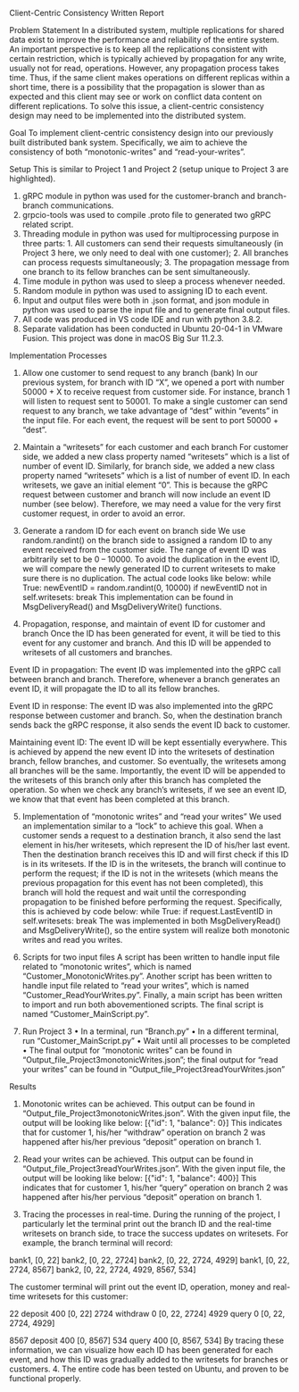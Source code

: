 Client-Centric Consistency Written Report

Problem Statement
In a distributed system, multiple replications for shared data exist to improve the performance and reliability of the entire system. An important perspective is to keep all the replications consistent with certain restriction, which is typically achieved by propagation for any write, usually not for read, operations. However, any propagation process takes time. Thus, if the same client makes operations on different replicas within a short time, there is a possibility that the propagation is slower than as expected and this client may see or work on conflict data content on different replications. To solve this issue, a client-centric consistency design may need to be implemented into the distributed system.    

Goal
To implement client-centric consistency design into our previously built distributed bank system. Specifically, we aim to achieve the consistency of both “monotonic-writes” and “read-your-writes”.

Setup
This is similar to Project 1 and Project 2 (setup unique to Project 3 are highlighted).
1.	gRPC module in python was used for the customer-branch and branch-branch communications. 
2.	grpcio-tools was used to compile .proto file to generated two gRPC related script. 
3.	Threading module in python was used for multiprocessing purpose in three parts: 1. All customers can send their requests simultaneously (in Project 3 here, we only need to deal with one customer); 2. All branches can process requests simultaneously; 3. The propagation message from one branch to its fellow branches can be sent simultaneously. 
4.	Time module in python was used to sleep a process whenever needed. 
5.	Random module in python was used to assigning ID to each event.
6.	Input and output files were both in .json format, and json module in python was used to parse the input file and to generate final output files. 
7.	All code was produced in VS code IDE and run with python 3.8.2. 
8.	Separate validation has been conducted in Ubuntu 20-04-1 in VMware Fusion. This project was done in macOS Big Sur 11.2.3. 

Implementation Processes
1.	Allow one customer to send request to any branch (bank)
In our previous system, for branch with ID “X”, we opened a port with number 50000 + X to receive request from customer side. For instance, branch 1 will listen to request sent to 50001.
To make a single customer can send request to any branch, we take advantage of “dest” within “events” in the input file. For each event, the request will be sent to port 50000 + “dest”.

2.	Maintain a “writesets” for each customer and each branch
For customer side, we added a new class property named “writesets” which is a list of number of event ID.
Similarly, for branch side, we added a new class property named “writesets” which is a list of number of event ID.
In each writesets, we gave an initial element “0”. This is because the gRPC request between customer and branch will now include an event ID number (see below). Therefore, we may need a value for the very first customer request, in order to avoid an error.

3.	Generate a random ID for each event on branch side
We use random.randint() on the branch side to assigned a random ID to any event received from the customer side. The range of event ID was arbitrarily set to be 0 – 10000.
To avoid the duplication in the event ID, we will compare the newly generated ID to current writesets to make sure there is no duplication. The actual code looks like below:
while True:
            newEventID = random.randint(0, 10000)
            if newEventID not in self.writesets:
                break
This implementation can be found in MsgDeliveryRead() and MsgDeliveryWrite() functions.

4.	Propagation, response, and maintain of event ID for customer and branch
Once the ID has been generated for event, it will be tied to this event for any customer and branch. And this ID will be appended to writesets of all customers and branches.

Event ID in propagation: The event ID was implemented into the gRPC call between branch and branch. Therefore, whenever a branch generates an event ID, it will propagate the ID to all its fellow branches.

Event ID in response: The event ID was also implemented into the gRPC response between customer and branch. So, when the destination branch sends back the gRPC response, it also sends the event ID back to customer. 

Maintaining event ID: The event ID will be kept essentially everywhere. This is achieved by append the new event ID into the writesets of destination branch, fellow branches, and customer. So eventually, the writesets among all branches will be the same. Importantly, the event ID will be appended to the writesets of this branch only after this branch has completed the operation. So when we check any branch’s writesets, if we see an event ID, we know that that event has been completed at this branch.

5.	Implementation of “monotonic writes” and “read your writes”
We used an implementation similar to a “lock” to achieve this goal.
When a customer sends a request to a destination branch, it also send the last element in his/her writesets, which represent the ID of his/her last event.
Then the destination branch receives this ID and will first check if this ID is in its writesets. If the ID is in the writesets, the branch will continue to perform the request; if the ID is not in the writesets (which means the previous propagation for this event has not been completed), this branch will hold the request and wait until the corresponding propagation to be finished before performing the request. Specifically, this is achieved by code below:
while True:
            if request.LastEventID in self.writesets:
                break
      The was implemented in both MsgDeliveryRead() and MsgDeliveryWrite(), so the entire system will realize both monotonic writes and read you writes.


6.	Scripts for two input files
A script has been written to handle input file related to “monotonic writes”, which is named “Customer_MonotonicWrites.py”.
Another script has been written to handle input file related to “read your writes”, which is named “Customer_ReadYourWrites.py”.
Finally, a main script has been written to import and run both abovementioned scripts. The final script is named “Customer_MainScript.py”.

7.	Run Project 3
•	In a terminal, run “Branch.py”
•	In a different terminal, run “Customer_MainScript.py”
•	Wait until all processes to be completed
•	The final output for “monotonic writes” can be found in “Output_file_Project3monotonicWrites.json”; the final output for “read your writes” can be found in “Output_file_Project3readYourWrites.json”
      

Results
1.	Monotonic writes can be achieved.
This output can be found in “Output_file_Project3monotonicWrites.json”.
With the given input file, the output will be looking like below:
[{"id": 1, "balance": 0}]
This indicates that for customer 1, his/her “withdraw” operation on branch 2 was happened after his/her previous “deposit” operation on branch 1.

2.	Read your writes can be achieved.
This output can be found in “Output_file_Project3readYourWrites.json”.
With the given input file, the output will be looking like below:
[{"id": 1, "balance": 400}]
This indicates that for customer 1, his/her “query” operation on branch 2 was happened after his/her pervious “deposit” operation on branch 1.

3.	Tracing the processes in real-time. 
During the running of the project, I particularly let the terminal print out the branch ID and the real-time writesets on branch side, to trace the success updates on writesets.
For example, the branch terminal will record:

bank1, [0, 22]
bank2, [0, 22, 2724]
bank2, [0, 22, 2724, 4929]
bank1, [0, 22, 2724, 8567]
bank2, [0, 22, 2724, 4929, 8567, 534]

The customer terminal will print out the event ID, operation, money and real-time writesets for this customer:

22 deposit 400
[0, 22]
2724 withdraw 0
[0, 22, 2724]
4929 query 0
[0, 22, 2724, 4929]

8567 deposit 400
[0, 8567]
534 query 400
[0, 8567, 534]
By tracing these information, we can visualize how each ID has been generated for each event, and how this ID was gradually added to the writesets for branches or customers.
4.	The entire code has been tested on Ubuntu, and proven to be functional properly.

